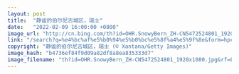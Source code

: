 ```yaml
---
layout: post
title:  "静谧的伯尔尼古城区，瑞士"
date:   "2022-02-09 16:00:00 +0800"
image_url: "http://cn.bing.com/th?id=OHR.SnowyBern_ZH-CN5472524801_1920x1080.jpg&rf=LaDigue_1920x1080.jpg&pid=hp"
link: "/search?q=%e4%bc%af%e5%b0%94%e5%b0%bc%e5%8f%a4%e5%9f%8e&form=hpcapt&mkt=zh-cn"
copyright: "静谧的伯尔尼古城区，瑞士 (© Xantana/Getty Images)"
image_hash: "b4736ef84f9d09a82df8a8ea835333d7"
image_filename: "th?id=OHR.SnowyBern_ZH-CN5472524801_1920x1080.jpg&rf=LaDigue_1920x1080.jpg&pid=hp"
---
```

